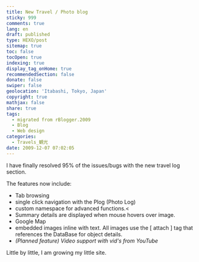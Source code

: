 ```yaml
---
title: New Travel / Photo blog
sticky: 999
comments: true
lang: en
draft: published
type: HEXO/post
sitemap: true
toc: false
tocOpen: true
indexing: true
display_tag_onHome: true
recommendedSection: false
donate: false
swiper: false
geolocation: 'Itabashi, Tokyo, Japan'
copyright: true
mathjax: false
share: true
tags:
  - migrated from rBlogger.2009
  - Blog
  - Web design
categories:
  - Travels_観光
date: 2009-12-07 07:02:05
---
```


I have finally resolved 95% of the issues/bugs with the new travel log section.

The features now include:

- Tab browsing
- single click navigation with the Plog (Photo Log)
- custom namespace for advanced functions.<
- Summary details are displayed when mouse hovers over image.
- Google Map
- embedded images inline with text. All images use the [ attach ] tag that references the DataBase for object details.
- <i>(Planned feature) Video support with vid's from YouTube</i>


Little by little, I am growing my little site.
